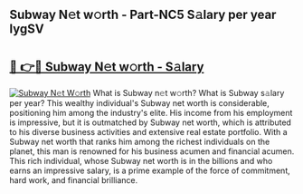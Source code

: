 ## Subway N𝚎t w𝚘rth - Part-NC5 S𝚊lary per year lygSV

# <h2><a href="http://gc4dle.nevu.top/?p=Subway">🔗 👉🔴 Subway N𝚎t w𝚘rth - S𝚊lary</a></h2>

[![Subway N𝚎t W𝚘rth](https://i.imgur.com/Oavwk0R.jpeg)](http://gc4dle.nevu.top/?p=Subway)
What is Subway n𝚎t w𝚘rth? What is Subway s𝚊lary per year?
This wealthy individual's Subway net worth is considerable, positioning him among the industry's elite. His income from his employment is impressive, but it is outmatched by Subway net worth, which is attributed to his diverse business activities and extensive real estate portfolio. With a Subway net worth that ranks him among the richest individuals on the planet, this man is renowned for his business acumen and financial acumen. This rich individual, whose Subway net worth is in the billions and who earns an impressive salary, is a prime example of the force of commitment, hard work, and financial brilliance.
